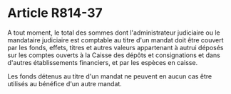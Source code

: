 # Article R814-37

A tout moment, le total des sommes dont l'administrateur judiciaire ou le mandataire judiciaire est comptable au titre d'un mandat doit être couvert par les fonds, effets, titres et autres valeurs appartenant à autrui déposés sur les comptes ouverts à la Caisse des dépôts et consignations et dans d'autres établissements financiers, et par les espèces en caisse.

Les fonds détenus au titre d'un mandat ne peuvent en aucun cas être utilisés au bénéfice d'un autre mandat.
